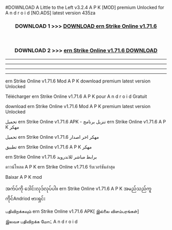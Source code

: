 #DOWNLOAD A Little to the Left v3.2.4 A P K [MOD] premium Unlocked for A n d r o i d [NO.ADS] latest version 435za 



<div align="center">

<h3>DOWNLOAD 1 >>> <a href="https://getmod1.web.app/?judule=Btd Battles">DOWNLOAD ern Strike Online v1.71.6</a></h3><br>

<h3>DOWNLOAD 2 >>> <a href="https://getmod1.web.app/?judule=Btd Battles">ern Strike Online v1.71.6 DOWNLOAD </a></h3>

</div>


----------------------------------------------------------

----------------------------------------------------------

----------------------------------------------------------

----------------------------------------------------------


ern Strike Online v1.71.6 Mod A P K download premium latest version Unlocked

Télécharger ern Strike Online v1.71.6 A P K pour A n d r o i d Gratuit

download ern Strike Online v1.71.6 Mod A P K premium latest version Unlocked

تحميل ern Strike Online v1.71.6 APK - تنزيل برنامج ern Strike Online v1.71.6 A P K مهكر

تحميل ern Strike Online v1.71.6 مهكر اخر اصدار

تطبيق ern Strike Online v1.71.6 A P K مهكر

ern Strike Online v1.71.6 برابط مباشر للاندرويد

ดาวน์โหลด A P K ern Strike Online v1.71.6 รับเวอร์ชันล่าสุด

Baixar A P K mod

အက်ပ်ကို ဒေါင်းလုဒ်လုပ်ပါ။ ern Strike Online v1.71.6 A P K အမည်သည်ကူကိုင်Andriod ဗားရှင်း

பதிவிறக்கவும் ern Strike Online v1.71.6 APK[ இல்லை விளம்பரங்கள்] 
 
இலவச பதிவிறக்க மோட் A n d r o i d



